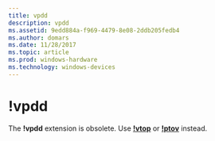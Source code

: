 ```yaml
---
title: vpdd
description: vpdd
ms.assetid: 9edd884a-f969-4479-8e08-2ddb205fedb4
ms.author: domars
ms.date: 11/28/2017
ms.topic: article
ms.prod: windows-hardware
ms.technology: windows-devices
---
```


# !vpdd


The **!vpdd** extension is obsolete. Use [**!vtop**](-vtop.md) or [**!ptov**](-ptov.md) instead.

 

 





